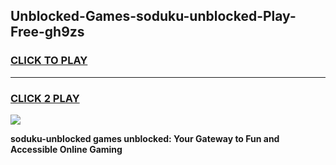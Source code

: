
## Unblocked-Games-soduku-unblocked-Play-Free-gh9zs
<h3>
<a href="https://premium76.site?title=soduku-unblocked&ref=21A">CLICK TO PLAY</a></h3>
<hr>

<h3>
<a href="https://premium76.site?title=soduku-unblocked&ref=21A">CLICK 2 PLAY</a>
  
</h3>

<a href="https://premium76.site?title=soduku-unblocked&ref=21A"><img src="https://clearcache.store/games.png"></a>


**soduku-unblocked games unblocked: Your Gateway to Fun and Accessible Online Gaming**
